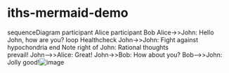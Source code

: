 # iths-mermaid-demo

sequenceDiagram
    participant Alice
    participant Bob
    Alice->>John: Hello John, how are you?
    loop Healthcheck
        John->>John: Fight against hypochondria
    end
    Note right of John: Rational thoughts <br/>prevail!
    John-->>Alice: Great!
    John->>Bob: How about you?
    Bob-->>John: Jolly good!![image](https://user-images.githubusercontent.com/116368029/205610798-cca33adb-8536-47f7-905f-cfb007e62d38.png)
